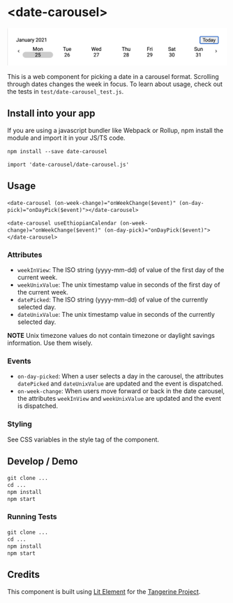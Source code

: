 # \<date-carousel\>

![Screenshot](./screenshot.png)

This is a web component for picking a date in a carousel format. Scrolling through dates changes the week in focus. To learn about usage, check out the tests in `test/date-carousel_test.js`.

## Install into your app

If you are using a javascript bundler like Webpack or Rollup, npm install the module and import it in your JS/TS code.

```
npm install --save date-carousel
```

```
import 'date-carousel/date-carousel.js'
```

## Usage
```
<date-carousel (on-week-change)="onWeekChange($event)" (on-day-pick)="onDayPick($event)"></date-carousel>
```
```
<date-carousel useEthiopianCalendar (on-week-change)="onWeekChange($event)" (on-day-pick)="onDayPick($event)"></date-carousel>
```

### Attributes
- `weekInView`: The ISO string (yyyy-mm-dd) of value of the first day of the current week.
- `weekUnixValue`: The unix timestamp value in seconds of the first day of the current week.
- `datePicked`: The ISO string (yyyy-mm-dd) of value of the currently selected day. 
- `dateUnixValue`: The unix timestamp value in seconds of the currently selected day. 

**NOTE**
Unix timezone values do not contain timezone or daylight savings information. Use them wisely.

### Events
- `on-day-picked`: When a user selects a day in the carousel, the attributes `datePicked` and `dateUnixValue` are updated and the event is dispatched.
- `on-week-change`: When users move forward or back in the date carousel, the attributes `weekInView` and `weekUnixValue` are updated and the event is dispatched.

### Styling
See CSS variables in the style tag of the component.

## Develop / Demo
```
git clone ...
cd ...
npm install
npm start
```

### Running Tests

```
git clone ...
cd ...
npm install
npm start
```



## Credits
This component is built using [Lit Element](https://github.com/Polymer/lit-element) for the [Tangerine Project](https://github.com/tangerine-community/tangerine).
